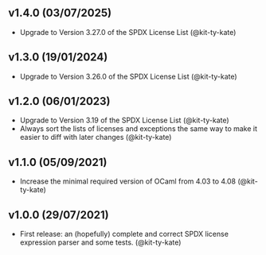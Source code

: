 v1.4.0 (03/07/2025)
-------------------

- Upgrade to Version 3.27.0 of the SPDX License List (@kit-ty-kate)

v1.3.0 (19/01/2024)
-------------------

- Upgrade to Version 3.26.0 of the SPDX License List (@kit-ty-kate)

v1.2.0 (06/01/2023)
-------------------

- Upgrade to Version 3.19 of the SPDX License List (@kit-ty-kate)
- Always sort the lists of licenses and exceptions the same way to make it easier to diff with later changes (@kit-ty-kate)

v1.1.0 (05/09/2021)
-------------------

- Increase the minimal required version of OCaml from 4.03 to 4.08 (@kit-ty-kate)

v1.0.0 (29/07/2021)
-------------------

- First release: an (hopefully) complete and correct SPDX license expression parser and some tests. (@kit-ty-kate)
